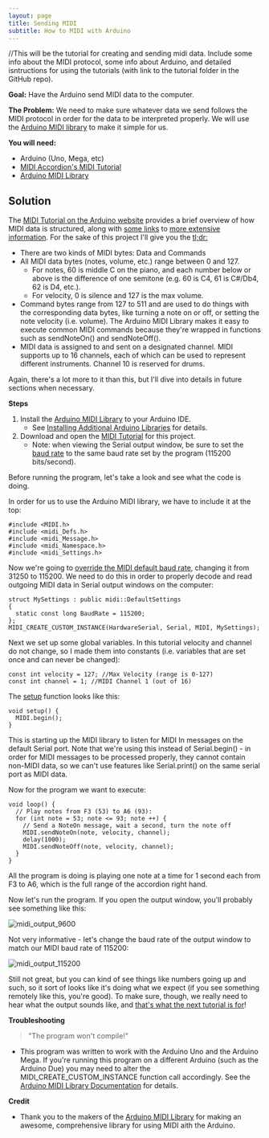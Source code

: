 ```yaml
---
layout: page
title: Sending MIDI
subtitle: How to MIDI with Arduino
---
```


//This will be the tutorial for creating and sending midi data.  Include some info about the MIDI protocol, some info about Arduino, and detailed isntructions for using the tutorials (with link to the tutorial folder in the GitHub repo).


**Goal:** Have the Arduino send MIDI data to the computer.

**The Problem:** We need to make sure whatever data we send follows the MIDI protocol in order for the data to be interpreted properly.  We will use the [Arduino MIDI library](http://playground.arduino.cc/Main/MIDILibrary) to make it simple for us.

**You will need:**

- Arduino (Uno, Mega, etc)
- [MIDI Accordion's MIDI Tutorial](https://github.com/bvavra/MIDI_Accordion/tree/master/Prototypes/MIDI_Tutorial)
- [Arduino MIDI Library](http://playground.arduino.cc/Main/MIDILibrary)

## Solution

The [MIDI Tutorial on the Arduino website](https://www.arduino.cc/en/Tutorial/Midi) provides a brief overview of how MIDI data is structured, along with [some links](http://www.tigoe.net/pcomp/code/communication/midi/) to [more extensive information](http://hinton-instruments.co.uk/reference/midi/protocol/index.htm).  For the sake of this project I'll give you the [tl;dr:](https://en.wikipedia.org/wiki/Wikipedia:Too_long;_didn%27t_read)

- There are two kinds of MIDI bytes: Data and Commands
- All MIDI data bytes (notes, volume, etc.) range between 0 and 127.
    - For notes, 60 is middle C on the piano, and each number below or above is the difference of one semitone (e.g. 60 is C4, 61 is C#/Db4, 62 is D4, etc.).
    - For velocity, 0 is silence and 127 is the max volume.
- Command bytes range from 127 to 511 and are used to do things with the corresponding data bytes, like turning a note on or off, or setting the note velocity (i.e. volume).  The Arduino MIDI Library makes it easy to execute common MIDI commands because they're wrapped in functions such as sendNoteOn() and sendNoteOff().
- MIDI data is assigned to and sent on a designated channel.  MIDI supports up to 16 channels, each of which can be used to represent different instruments.  Channel 10 is reserved for drums.

Again, there's a lot more to it than this, but I'll dive into details in future sections when necessary.

**Steps**

1. Install the [Arduino MIDI Library](http://playground.arduino.cc/Main/MIDILibrary) to your Arduino IDE.
    - See [Installing Additional Arduino Libraries](https://www.arduino.cc/en/Guide/Libraries) for details.
2. Download and open the [MIDI Tutorial](https://github.com/bvavra/MIDI_Accordion/tree/master/Prototypes/MIDI_Tutorial) for this project.
    - Note: when viewing the Serial output window, be sure to set the [baud rate](https://www.arduino.cc/en/Serial/Begin) to the same baud rate set by the program (115200 bits/second).
    
Before running the program, let's take a look and see what the code is doing.

In order for us to use the Arduino MIDI library, we have to include it at the top:

    #include <MIDI.h>
    #include <midi_Defs.h>
    #include <midi_Message.h>
    #include <midi_Namespace.h>
    #include <midi_Settings.h>
    
Now we're going to [override the MIDI default baud rate](http://arduinomidilib.fortyseveneffects.com/a00013.html), changing it from 31250 to 115200.  We need to do this in order to properly decode and read outgoing MIDI data in Serial output windows on the computer:

    struct MySettings : public midi::DefaultSettings
    {
      static const long BaudRate = 115200;
    };
    MIDI_CREATE_CUSTOM_INSTANCE(HardwareSerial, Serial, MIDI, MySettings);

Next we set up some global variables.  In this tutorial velocity and channel do not change, so I made them into constants (i.e. variables that are set once and can never be changed):

    const int velocity = 127; //Max Velocity (range is 0-127)
    const int channel = 1; //MIDI Channel 1 (out of 16)
    
The [setup](https://www.arduino.cc/en/Reference/Setup) function looks like this:

    void setup() {
      MIDI.begin();
    }
    
This is starting up the MIDI library to listen for MIDI In messages on the default Serial port.  Note that we're using this instead of Serial.begin() - in order for MIDI messages to be processed properly, they cannot contain non-MIDI data, so we can't use features like Serial.print() on the same serial port as MIDI data.

Now for the program we want to execute:

    void loop() {
      // Play notes from F3 (53) to A6 (93):
      for (int note = 53; note <= 93; note ++) {
        // Send a NoteOn message, wait a second, turn the note off
        MIDI.sendNoteOn(note, velocity, channel);  
        delay(1000);
        MIDI.sendNoteOff(note, velocity, channel);
      }
    }
    
All the program is doing is playing one note at a time for 1 second each from F3 to A6, which is the full range of the accordion right hand.

Now let's run the program.  If you open the output window, you'll probably see something like this:

![midi_output_9600](/MIDI_Accordion/img/midi_output_9600.jpg)

Not very informative - let's change the baud rate of the output window to match our MIDI baud rate of 115200:

![midi_output_115200](/MIDI_Accordion/img/midi_output_115200.jpg)

Still not great, but you can kind of see things like numbers going up and such, so it sort of looks like it's doing what we expect (if you see something remotely like this, you're good).  To make sure, though, we really need to hear what the output sounds like, and [that's what the next tutorial is for](../midi-playback)!

**Troubleshooting**

> "The program won't compile!"

- This program was written to work with the Arduino Uno and the Arduino Mega.  If you're running this program on a different Arduino (such as the Arduino Due) you may need to alter the MIDI_CREATE_CUSTOM_INSTANCE function call accordingly.  See the [Arduino MIDI Library Documentation](http://arduinomidilib.fortyseveneffects.com/a00020.html#a95faae7d93fc1a603f99cc7ad92d72bf) for details.

**Credit**

- Thank you to the makers of the [Arduino MIDI Library](https://github.com/FortySevenEffects/arduino_midi_library) for making an awesome, comprehensive library for using MIDI aith the Arduino.
